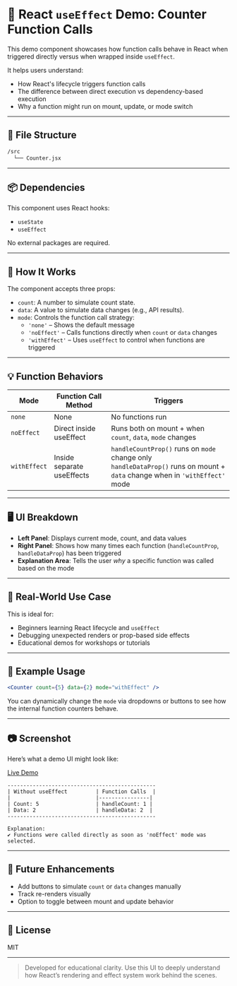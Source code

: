 
# 🧪 React `useEffect` Demo: Counter Function Calls

This demo component showcases how function calls behave in React when triggered directly versus when wrapped inside `useEffect`.

It helps users understand:
- How React's lifecycle triggers function calls
- The difference between direct execution vs dependency-based execution
- Why a function might run on mount, update, or mode switch

---

## 📂 File Structure

```bash
/src
  └── Counter.jsx
```

---

## 📦 Dependencies

This component uses React hooks:
- `useState`
- `useEffect`

No external packages are required.

---

## 🚀 How It Works

The component accepts three props:

- `count`: A number to simulate count state.
- `data`: A value to simulate data changes (e.g., API results).
- `mode`: Controls the function call strategy:
  - `'none'` – Shows the default message
  - `'noEffect'` – Calls functions directly when `count` or `data` changes
  - `'withEffect'` – Uses `useEffect` to control when functions are triggered

---

## 💡 Function Behaviors

| Mode        | Function Call Method     | Triggers                                            |
|-------------|---------------------------|-----------------------------------------------------|
| `none`      | None                      | No functions run                                    |
| `noEffect`  | Direct inside useEffect   | Runs both on mount + when `count`, `data`, `mode` changes |
| `withEffect`| Inside separate useEffects| `handleCountProp()` runs on `mode` change only<br>`handleDataProp()` runs on mount + `data` change when in `'withEffect'` mode |

---

## 🖥️ UI Breakdown

- **Left Panel**: Displays current mode, count, and data values
- **Right Panel**: Shows how many times each function (`handleCountProp`, `handleDataProp`) has been triggered
- **Explanation Area**: Tells the user *why* a specific function was called based on the mode

---

## 🔁 Real-World Use Case

This is ideal for:
- Beginners learning React lifecycle and `useEffect`
- Debugging unexpected renders or prop-based side effects
- Educational demos for workshops or tutorials

---

## 📝 Example Usage

```jsx
<Counter count={5} data={2} mode="withEffect" />
```

You can dynamically change the `mode` via dropdowns or buttons to see how the internal function counters behave.

---

## 📷 Screenshot

Here’s what a demo UI might look like:

[Live Demo](https://react-js-core-concepts.vercel.app/)

```
-----------------------------------------------
| Without useEffect         | Function Calls  |
|                           |----------------|
| Count: 5                  | handleCount: 1 |
| Data: 2                   | handleData: 2  |
-----------------------------------------------

Explanation:
✔️ Functions were called directly as soon as 'noEffect' mode was selected.
```

---

## 🔧 Future Enhancements

- Add buttons to simulate `count` or `data` changes manually
- Track re-renders visually
- Option to toggle between mount and update behavior

---

## 📃 License

MIT

---

> Developed for educational clarity. Use this UI to deeply understand how React’s rendering and effect system work behind the scenes.
